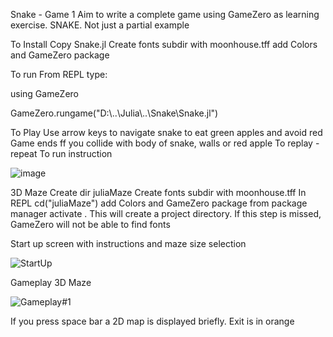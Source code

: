 Snake - Game 1
Aim to write a complete game using GameZero as learning exercise.  SNAKE.  Not just a partial example

To Install
Copy Snake.jl
Create fonts subdir with moonhouse.tff
add Colors and GameZero package 

To run
From REPL type:

using GameZero

GameZero.rungame("D:\\..\\Julia\\..\\Snake\\Snake.jl")  


To Play
Use arrow keys to navigate snake to eat green apples and avoid red
Game ends ff you collide with body of snake, walls or red apple
To replay - repeat To run instruction


![image](https://github.com/DavidBloomfield/JuliaGames/assets/55062557/842d53af-5a21-4035-a3b5-1c2094a684cf)

3D Maze
Create dir juliaMaze
Create fonts subdir with moonhouse.tff
In REPL
cd("juliaMaze")
add Colors and GameZero package 
from package manager activate .     This will create a project directory.  If this step is missed, GameZero will not be able to find fonts

Start up screen with instructions and maze size selection

![StartUp](https://github.com/DavidBloomfield/JuliaGames/assets/55062557/76a5ea1d-5937-400c-b443-0bc00eb6bb70)

Gameplay 3D Maze

![Gameplay#1](https://github.com/DavidBloomfield/JuliaGames/assets/55062557/94bec9ea-d307-427d-a800-31ad38c72c4b)


If you press space bar a 2D map is displayed briefly.  Exit is in orange

